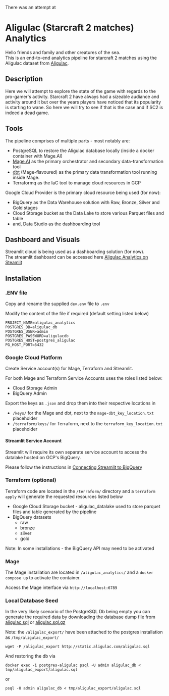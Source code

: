 There was an attempt at
# Aligulac (Starcraft 2 matches) Analytics

Hello friends and family and other creatures of the sea.  
This is an end-to-end analytics pipeline for starcraft 2 matches using the Aligulac dataset from [Aligulac](http://www.aligulac.com).

## Description

Here we will attempt to explore the state of the game with regards to the pro-gamer's activity.  Starcraft 2 have always had a sizeable audiance and activity around it but over the years players have noticed that its popularity is starting to wane.  So here we will try to see if that is the case and if SC2 is indeed a dead game.

## Tools

The pipeline comprises of multiple parts - most notably are: 
- PostgreSQL to restore the Aligulac database locally (inside a docker container with Mage.AI)
- [Mage.AI](https://www.mage.ai) as the primary orchestrator and secondary data-transformation tool
- [dbt](https://www.dbt.com) (Mage-flavoured) as the primary data transformation tool running inside Mage.
- Terraformq as the IaC tool to manage cloud resources in GCP

Google Cloud Provider is the primary cloud resource being used (for now):
- BigQuery as the Data Warehouse solution with Raw, Bronze, Silver and Gold stages
- Cloud Storage bucket as the Data Lake to store various Parquet files and table
- and, Data Studio as the dashboarding tool

## Dashboard and Visuals

Streamlit cloud is being used as a dashboarding solution (for now).  
The streamlit dashboard can be accessed here [Aligulac Analytics on Steamlit](https://aligulac-analytics.streamlit.app/)

## Installation

### .ENV file

Copy and rename the supplied `dev.env` file to `.env`

Modify the content of the file if required (default setting listed below)
```
PROJECT_NAME=aligulac_analytics
POSTGRES_DB=aligulac_db
POSTGRES_USER=admin
POSTGRES_PASSWORD=aligulacdb
POSTGRES_HOST=postgres_aligulac
PG_HOST_PORT=5432
```

### Google Cloud Platform

Create Service account(s) for Mage, Terraform and Streamlit.

For both Mage and Terraform Service Accounts uses the roles listed below:
- Cloud Storage Admin
- BigQuery Admin

Export the keys as `.json` and drop them into their respective locations in

- `/keys/` for the Mage and dbt, next to the `mage-dbt_key_location.txt` placeholder
- `/terraform/keys/` for Terraform, next to the `terraform_key_location.txt` placeholder

#### Streamlit Service Account
Streamlit will require its own separate service account to access the datalake hosted on GCP's BigQuery.

Please follow the instructions in [Connecting Streamlit to BigQuery](https://docs.streamlit.io/knowledge-base/tutorials/databases/bigquery)

### Terraform (optional)

Terraform code are located in the `/terraform/` directory and a `terraform apply` will generate the requested resources listed below
- Google Cloud Storage bucket - aligulac_datalake used to store parquet files and table generated by the pipeline
- BigQuery datasets
    - raw
    - bronze
    - silver
    - gold

Note: In some installations - the BigQuery API may need to be activated

### Mage

The Mage installation are located in `/aligulac_analytics/` and a `docker compose up` to activate the container.

Access the Mage interface via `http://localhost:6789`

### Local Database Seed

In the very likely scenario of the PostgreSQL Db being empty you can generate the required data by downloading the database dump file from [aligulac.sql](http://static.aligulac.com/aligulac.sql) or [aligulac.sql.gz](http://static.aligulac.com/aligulac.sql.gz)

Note: the `/aligulac_export/` have been attached to the postgres installation as `/tmp/aligulac_export/`

```
wget -P /aligulac_export http://static.aligulac.com/aligulac.sql
```
And restoring the db via

```
docker exec -i postgres-aligulac psql -U admin aligulac_db < tmp/aligulac_export/aligulac.sql
```
or
```
psql -U admin aligulac_db < tmp/aligulac_export/aligulac.sql
```
